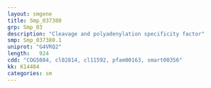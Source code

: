 ```yaml
---
layout: smgene
title: Smp_037380
grp: Smp_03
description: "Cleavage and polyadenylation specificity factor"
smp: Smp_037380.1
uniprot: "G4VRQ2"
length:   924
cdd: "COG5084, cl02814, cl11592, pfam00163, smart00356"
kk: K14404
categories: sm
---
```

